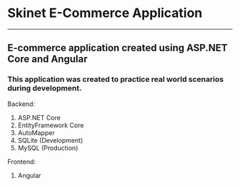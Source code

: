 # Skinet E-Commerce Application
------

## E-commerce application created using ASP.NET Core and Angular

### This application was created to practice real world scenarios during development.

Backend:
1. ASP.NET Core
2. EntityFramework Core
3. AutoMapper
4. SQLite (Development)
5. MySQL (Production)

Frontend:
1. Angular
